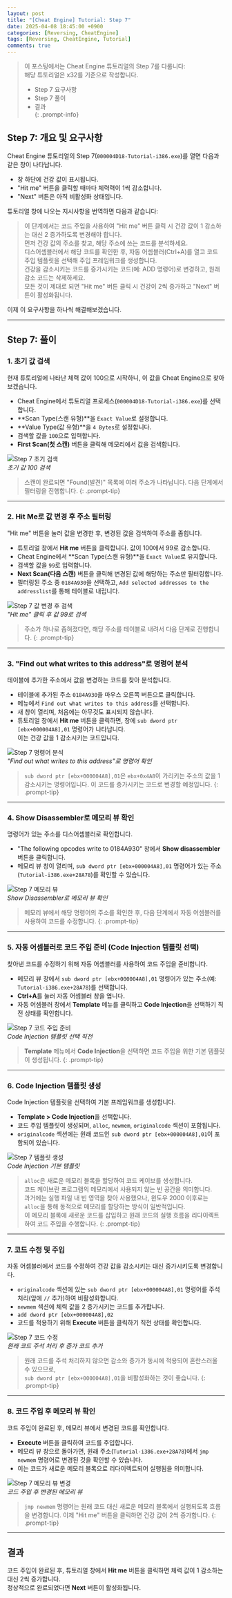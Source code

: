 ```yaml
---
layout: post
title: "[Cheat Engine] Tutorial: Step 7"
date: 2025-04-08 18:45:00 +0900
categories: [Reversing, CheatEngine]
tags: [Reversing, CheatEngine, Tutorial]
comments: true
---
```


> 이 포스팅에서는 Cheat Engine 튜토리얼의 Step 7를 다룹니다: <br> 해당 튜토리얼은 x32를 기준으로 작성합니다.
>  
> - Step 7 요구사항  
> - Step 7 풀이  
> - 결과  
{: .prompt-info}

## Step 7: 개요 및 요구사항
Cheat Engine 튜토리얼의 Step 7(`000004D18-Tutorial-i386.exe`)를 열면 다음과 같은 창이 나타납니다.

- 창 하단에 건강 값이 표시됩니다.
- "Hit me" 버튼을 클릭할 때마다 체력력이 1씩 감소합니다.
- "Next" 버튼은 아직 비활성화 상태입니다.

튜토리얼 창에 나오는 지시사항을 번역하면 다음과 같습니다:

> 이 단계에서는 코드 주입을 사용하여 "Hit me" 버튼 클릭 시 건강 값이 1 감소하는 대신 2 증가하도록 변경해야 합니다.<br>먼저 건강 값의 주소를 찾고, 해당 주소에 쓰는 코드를 분석하세요.  
> 디스어셈블러에서 해당 코드를 확인한 후, 자동 어셈블러(Ctrl+A)를 열고 코드 주입 템플릿을 선택해 주입 프레임워크를 생성합니다.  
> 건강을 감소시키는 코드를 증가시키는 코드(예: ADD 명령어)로 변경하고, 원래 감소 코드는 삭제하세요.  
> 모든 것이 제대로 되면 "Hit me" 버튼 클릭 시 건강이 2씩 증가하고 "Next" 버튼이 활성화됩니다.

이제 이 요구사항을 하나씩 해결해보겠습니다.

---

## Step 7: 풀이

### 1. 초기 값 검색
현재 튜토리얼에 나타난 체력 값이 100으로 시작하니, 이 값을 Cheat Engine으로 찾아보겠습니다.

- Cheat Engine에서 튜토리얼 프로세스(`000004D18-Tutorial-i386.exe`)를 선택합니다.
- **Scan Type(스캔 유형)**을 `Exact Value`로 설정합니다.
- **Value Type(값 유형)**을 `4 Bytes`로 설정합니다.
- 검색할 값을 `100`으로 입력합니다.
- **First Scan(첫 스캔)** 버튼을 클릭해 메모리에서 값을 검색합니다.

![Step 7 초기 검색](assets/img/CheatEngine/Step7/1.png)  
*초기 값 100 검색*

> 스캔이 완료되면 "Found(발견)" 목록에 여러 주소가 나타납니다. 다음 단계에서 필터링을 진행합니다.
{: .prompt-tip}
---

### 2. Hit Me로 값 변경 후 주소 필터링
"Hit me" 버튼을 눌러 값을 변경한 후, 변경된 값을 검색하여 주소를 좁힙니다.

- 튜토리얼 창에서 **Hit me** 버튼을 클릭합니다. 값이 100에서 99로 감소합니다.
- Cheat Engine에서 **Scan Type(스캔 유형)**을 `Exact Value`로 유지합니다.
- 검색할 값을 `99`로 입력합니다.
- **Next Scan(다음 스캔)** 버튼을 클릭해 변경된 값에 해당하는 주소만 필터링합니다.
- 필터링된 주소 중 `0184A930`을 선택하고, `Add selected addresses to the addresslist`를 통해 테이블로 내립니다.

![Step 7 값 변경 후 검색](assets/img/CheatEngine/Step7/2.png)  
*"Hit me" 클릭 후 값 99로 검색*

> 주소가 하나로 좁혀졌다면, 해당 주소를 테이블로 내려서 다음 단계로 진행합니다.
{: .prompt-tip}
---

### 3. "Find out what writes to this address"로 명령어 분석
테이블에 추가한 주소에서 값을 변경하는 코드를 찾아 분석합니다.

- 테이블에 추가된 주소 `0184A930`을 마우스 오른쪽 버튼으로 클릭합니다.
- 메뉴에서 `Find out what writes to this address`를 선택합니다.
- 새 창이 열리며, 처음에는 아무것도 표시되지 않습니다.
- 튜토리얼 창에서 **Hit me** 버튼을 클릭하면, 창에 `sub dword ptr [ebx+000004A8],01` 명령어가 나타납니다.<br>
이는 건강 값을 1 감소시키는 코드입니다.

![Step 7 명령어 분석](assets/img/CheatEngine/Step7/3.png)  
*"Find out what writes to this address"로 명령어 확인*

> `sub dword ptr [ebx+000004A8],01`은 `ebx+0x4A8`이 가리키는 주소의 값을 1 감소시키는 명령어입니다. 이 코드를 증가시키는 코드로 변경할 예정입니다.
{: .prompt-tip}
---

### 4. Show Disassembler로 메모리 뷰 확인
명령어가 있는 주소를 디스어셈블러로 확인합니다.

- "The following opcodes write to 0184A930" 창에서 **Show disassembler** 버튼을 클릭합니다.
- 메모리 뷰 창이 열리며, `sub dword ptr [ebx+000004A8],01` 명령어가 있는 주소(`Tutorial-i386.exe+28A78`)를 확인할 수 있습니다.

![Step 7 메모리 뷰](assets/img/CheatEngine/Step7/4.png)  
*Show Disassembler로 메모리 뷰 확인*

> 메모리 뷰에서 해당 명령어의 주소를 확인한 후, 다음 단계에서 자동 어셈블러를 사용하여 코드를 수정합니다.
{: .prompt-tip}
---

### 5. 자동 어셈블러로 코드 주입 준비 (Code Injection 템플릿 선택)
찾아낸 코드를 수정하기 위해 자동 어셈블러를 사용하여 코드 주입을 준비합니다.

- 메모리 뷰 창에서 `sub dword ptr [ebx+000004A8],01` 명령어가 있는 주소(예: `Tutorial-i386.exe+28A78`)를 선택합니다.
- **Ctrl+A**를 눌러 자동 어셈블러 창을 엽니다.
- 자동 어셈블러 창에서 **Template** 메뉴를 클릭하고 **Code Injection**을 선택하기 직전 상태를 확인합니다.

![Step 7 코드 주입 준비](assets/img/CheatEngine/Step7/5.png)  
*Code Injection 템플릿 선택 직전*

> **Template** 메뉴에서 **Code Injection**을 선택하면 코드 주입을 위한 기본 템플릿이 생성됩니다.
{: .prompt-tip}
---

### 6. Code Injection 템플릿 생성
Code Injection 템플릿을 선택하여 기본 프레임워크를 생성합니다.

- **Template > Code Injection**을 선택합니다.
- 코드 주입 템플릿이 생성되며, `alloc`, `newmem`, `originalcode` 섹션이 포함됩니다.
- `originalcode` 섹션에는 원래 코드인 `sub dword ptr [ebx+000004A8],01`이 포함되어 있습니다.

![Step 7 템플릿 생성](assets/img/CheatEngine/Step7/6.png)  
*Code Injection 기본 템플릿*

> `alloc`은 새로운 메모리 블록을 할당하여 코드 케이브를 생성합니다.<br>
코드 케이브란 프로그램의 메모리에서 사용되지 않는 빈 공간을 의미합니다.<br>
과거에는 실행 파일 내 빈 영역을 찾아 사용했으나, 윈도우 2000 이후로는 `alloc`을 통해 동적으로 메모리를 할당하는 방식이 일반적입니다.<br>
이 메모리 블록에 새로운 코드를 삽입하고 원래 코드의 실행 흐름을 리다이렉트하여 코드 주입을 수행합니다.
{: .prompt-tip}
---

### 7. 코드 수정 및 주입
자동 어셈블러에서 코드를 수정하여 건강 값을 감소시키는 대신 증가시키도록 변경합니다.

- `originalcode` 섹션에 있는 `sub dword ptr [ebx+000004A8],01` 명령어를 주석 처리(앞에 `//` 추가)하여 비활성화합니다.
- `newmem` 섹션에 체력 값을 2 증가시키는 코드를 추가합니다.
- `add dword ptr [ebx+000004A8],02`
- 코드를 적용하기 위해 **Execute** 버튼을 클릭하기 직전 상태를 확인합니다.

![Step 7 코드 수정](assets/img/CheatEngine/Step7/7.png)  
*원래 코드 주석 처리 후 증가 코드 추가*

> 원래 코드를 주석 처리하지 않으면 감소와 증가가 동시에 적용되어 혼란스러울 수 있으므로,<br>
`sub dword ptr [ebx+000004A8],01`을 비활성화하는 것이 좋습니다.
{: .prompt-tip}
---

### 8. 코드 주입 후 메모리 뷰 확인
코드 주입이 완료된 후, 메모리 뷰에서 변경된 코드를 확인합니다.

- **Execute** 버튼을 클릭하여 코드를 주입합니다.
- 메모리 뷰 창으로 돌아가면, 원래 주소(`Tutorial-i386.exe+28A78`)에서 `jmp newmem` 명령어로 변경된 것을 확인할 수 있습니다.
- 이는 코드가 새로운 메모리 블록으로 리다이렉트되어 실행됨을 의미합니다.

![Step 7 메모리 뷰 변경](assets/img/CheatEngine/Step7/8.png)  
*코드 주입 후 변경된 메모리 뷰*

> `jmp newmem` 명령어는 원래 코드 대신 새로운 메모리 블록에서 실행되도록 흐름을 변경합니다. 이제 "Hit me" 버튼을 클릭하면 건강 값이 2씩 증가합니다.
{: .prompt-tip}
---

## 결과
코드 주입이 완료된 후, 튜토리얼 창에서 **Hit me** 버튼을 클릭하면 체력 값이 1 감소하는 대신 2씩 증가합니다.<br>
정상적으로 완료되었다면 **Next** 버튼이 활성화됩니다.
